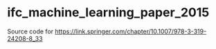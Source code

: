 # ifc_machine_learning_paper_2015
Source code for https://link.springer.com/chapter/10.1007/978-3-319-24208-8_33
